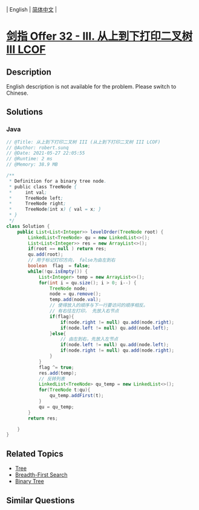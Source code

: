 
| English | [简体中文](README.md) |

# [剑指 Offer 32 - III. 从上到下打印二叉树 III LCOF](https://leetcode.cn//problems/cong-shang-dao-xia-da-yin-er-cha-shu-iii-lcof/)

## Description

English description is not available for the problem. Please switch to Chinese.

## Solutions


### Java

```Java
// @Title: 从上到下打印二叉树 III (从上到下打印二叉树 III LCOF)
// @Author: robert.sunq
// @Date: 2021-05-27 22:05:55
// @Runtime: 2 ms
// @Memory: 38.9 MB

/**
 * Definition for a binary tree node.
 * public class TreeNode {
 *     int val;
 *     TreeNode left;
 *     TreeNode right;
 *     TreeNode(int x) { val = x; }
 * }
 */
class Solution {
    public List<List<Integer>> levelOrder(TreeNode root) {
        LinkedList<TreeNode> qu = new LinkedList<>();
        List<List<Integer>> res = new ArrayList<>();
        if(root == null ) return res;
        qu.add(root);
        // 用于标记打印方向， false为由左到右
        boolean  flag  = false;
        while(!qu.isEmpty()) {
            List<Integer> temp = new ArrayList<>();
            for(int i = qu.size(); i > 0; i--) {
                TreeNode node;
                node = qu.remove();
                temp.add(node.val);
                // 使得放入的顺序与下一行要访问的顺序相反。
                // 有右往左打印， 先放入右节点
                if(flag){
                    if(node.right != null) qu.add(node.right);                      
                    if(node.left != null) qu.add(node.left);
                }else{
                    // 由左到右，先放入左节点
                    if(node.left != null) qu.add(node.left);
                    if(node.right != null) qu.add(node.right);
                }
            }
            flag ^= true;
            res.add(temp);
            // 反转列表
            LinkedList<TreeNode> qu_temp = new LinkedList<>();
            for(TreeNode t:qu){
                qu_temp.addFirst(t);
            }
            qu = qu_temp;
        }
        return res;

    }
}
```



## Related Topics

- [Tree](https://leetcode.cn//tag/tree)
- [Breadth-First Search](https://leetcode.cn//tag/breadth-first-search)
- [Binary Tree](https://leetcode.cn//tag/binary-tree)

## Similar Questions


